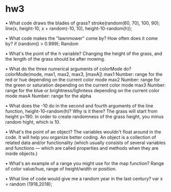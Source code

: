 # hw3

• What code draws the blades of grass?
    stroke(random(60, 70), 100, 90);
    line(x, height-10, x + random(-10, 10), height-10-random(h));
  
• What code makes the "lawnmower" come by? How often does it come by?
    if (random() > 0.999); Random

• What's the point of the h variable?
    Changing the height of the grass, and the length of the grass should be after mowing.
    
• What do the three numerical arguments of colorMode do?
    colorMode(mode, max1, max2, max3, [maxA])
    max1	Number: range for the red or hue depending on the current color mode
    max2	Number: range for the green or saturation depending on the current color mode
    max3	Number: range for the blue or brightness/lighntess depending on the current color mode
    maxA	Number: range for the alpha
    
• What does the -10 do in the second and fourth arguments of the line function, height-10-random(h)? Why is it there?
    The grass will start from height y=190. In order to create randomness of the grass height, you minus random hight, which is 10.

• What's the point of an object?
    The variables wouldn't float around in the code. It will help you organize better coding.
    An object is a collection of related data and/or functionality (which usually consists of several variables and functions — which are     called properties and methods when they are inside objects.)

• What's an example of a range you might use for the map function?
       Range of color value/hue, range of height/width or position. 
       
• What line of code would give me a random year in the last century?
    var x = random (1918,2018);
